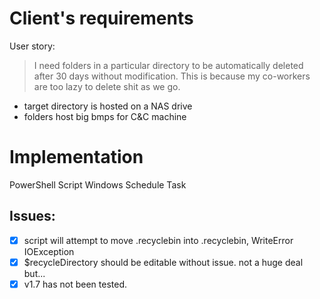 # Client's requirements
User story:
> I need folders in a particular directory to be automatically deleted after 30 days without modification.
> This is because my co-workers are too lazy to delete shit as we go.

- target directory is hosted on a NAS drive
- folders host big bmps for C&C machine

# Implementation
PowerShell Script
Windows Schedule Task

## Issues:
- [x] script will attempt to move .recyclebin into .recyclebin, WriteError IOException
- [x] $recycleDirectory should be editable without issue. not a huge deal but...
- [x] v1.7 has not been tested.